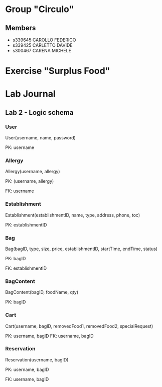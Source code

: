 # Group "Circulo"

## Members
- s339645 CAROLLO FEDERICO
- s339425 CARLETTO DAVIDE
- s300467 CARENA MICHELE

# Exercise "Surplus Food"

# Lab Journal

## Lab 2 - Logic schema
### User

User(username, name, password)

PK: username


### Allergy

Allergy(username, allergy)

PK: (username, allergy)

FK: username

### Establishment

Establishment(establishmentID, name, type, address, phone, toc)

PK: establishmentID


### Bag
Bag(bagID, type, size, price, establishmentID, startTime, endTime, status)

PK: bagID

FK: establishmentID


### BagContent

BagContent(bagID, foodName, qty)

PK: bagID


### Cart

Cart(username, bagID, removedFood1, removedFood2, specialRequest)

PK: username, bagID
FK: username, bagID

### Reservation

Reservation(username, bagID)

PK: username, bagID

FK: username, bagID




